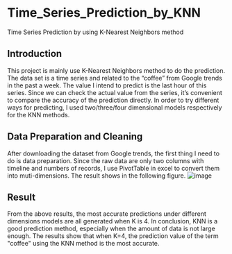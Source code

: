 # Time_Series_Prediction_by_KNN
Time Series Prediction by using K-Nearest Neighbors method

## Introduction
This project is mainly use K-Nearest Neighbors method to do the prediction. The data set is a time series and related to the “coffee” from Google trends in the past a week. The value I intend to predict is the last hour of this series. Since we can check the actual value from the series, it’s convenient to compare the accuracy of the prediction directly. In order to try different ways for predicting, I used two/three/four dimensional models respectively for the KNN methods.

## Data Preparation and Cleaning
After downloading the dataset from Google trends, the first thing I need to do is data preparation. Since the raw data are only two columns with timeline and numbers of records, I use PivotTable in excel to convert them into muti-dimensions. The result shows in the following figure.
![image](https://user-images.githubusercontent.com/84099960/120742828-b0dff200-c4c5-11eb-990d-62923cb26251.png)


## Result
From the above results, the most accurate predictions under different dimensions models are all generated when K is 4. In conclusion, KNN is a good prediction method, especially when the amount of data is not large enough. The results show that when K=4, the prediction value of the term "coffee" using the KNN method is the most accurate.

